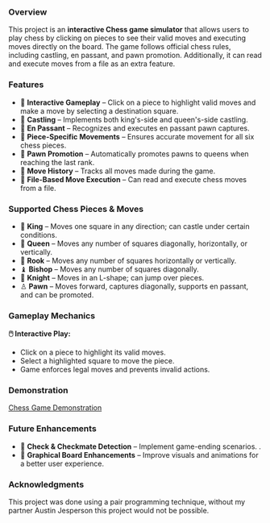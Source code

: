 ### Overview  
This project is an **interactive Chess game simulator** that allows users to play chess by clicking on pieces to see their valid moves and executing moves directly on the board. The game follows official chess rules, including castling, en passant, and pawn promotion. Additionally, it can read and execute moves from a file as an extra feature.  

### Features  
- 🔹 **Interactive Gameplay** – Click on a piece to highlight valid moves and make a move by selecting a destination square.  
- 🔹 **Castling** – Implements both king's-side and queen's-side castling.  
- 🔹 **En Passant** – Recognizes and executes en passant pawn captures.  
- 🔹 **Piece-Specific Movements** – Ensures accurate movement for all six chess pieces.  
- 🔹 **Pawn Promotion** – Automatically promotes pawns to queens when reaching the last rank.  
- 🔹 **Move History** – Tracks all moves made during the game.  
- 🔹 **File-Based Move Execution** – Can read and execute chess moves from a file.  

### Supported Chess Pieces & Moves  
- 👑 **King** – Moves one square in any direction; can castle under certain conditions.  
- 👸 **Queen** – Moves any number of squares diagonally, horizontally, or vertically.  
- 🏰 **Rook** – Moves any number of squares horizontally or vertically.  
- ♝ **Bishop** – Moves any number of squares diagonally.  
- 🐴 **Knight** – Moves in an L-shape; can jump over pieces.  
- ♙ **Pawn** – Moves forward, captures diagonally, supports en passant, and can be promoted.  

### Gameplay Mechanics  
**🖱️ Interactive Play:**  
- Click on a piece to highlight its valid moves.  
- Select a highlighted square to move the piece.  
- Game enforces legal moves and prevents invalid actions.

### Demonstration
[Chess Game Demonstration](https://www.youtube.com/watch?v=-psFMat7YAg)

### Future Enhancements  
- 🚀 **Check & Checkmate Detection** – Implement game-ending scenarios.  .  
- 🔄 **Graphical Board Enhancements** – Improve visuals and animations for a better user experience.

### Acknowledgments  
This project was done using a pair programming technique, without my partner Austin Jesperson this project would not be possible. 


